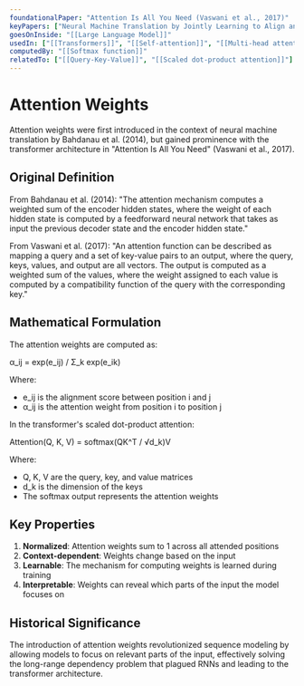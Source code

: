 ```yaml
---
foundationalPaper: "Attention Is All You Need (Vaswani et al., 2017)"
keyPapers: ["Neural Machine Translation by Jointly Learning to Align and Translate (Bahdanau et al., 2014)", "Effective Approaches to Attention-based Neural Machine Translation (Luong et al., 2015)"]
goesOnInside: "[[Large Language Model]]"
usedIn: ["[[Transformers]]", "[[Self-attention]]", "[[Multi-head attention]]"]
computedBy: "[[Softmax function]]"
relatedTo: ["[[Query-Key-Value]]", "[[Scaled dot-product attention]]"]
---
```


# Attention Weights

Attention weights were first introduced in the context of neural machine translation by Bahdanau et al. (2014), but gained prominence with the transformer architecture in "Attention Is All You Need" (Vaswani et al., 2017).

## Original Definition

From Bahdanau et al. (2014):
"The attention mechanism computes a weighted sum of the encoder hidden states, where the weight of each hidden state is computed by a feedforward neural network that takes as input the previous decoder state and the encoder hidden state."

From Vaswani et al. (2017):
"An attention function can be described as mapping a query and a set of key-value pairs to an output, where the query, keys, values, and output are all vectors. The output is computed as a weighted sum of the values, where the weight assigned to each value is computed by a compatibility function of the query with the corresponding key."

## Mathematical Formulation

The attention weights are computed as:

α_ij = exp(e_ij) / Σ_k exp(e_ik)

Where:
- e_ij is the alignment score between position i and j
- α_ij is the attention weight from position i to position j

In the transformer's scaled dot-product attention:

Attention(Q, K, V) = softmax(QK^T / √d_k)V

Where:
- Q, K, V are the query, key, and value matrices
- d_k is the dimension of the keys
- The softmax output represents the attention weights

## Key Properties

1. **Normalized**: Attention weights sum to 1 across all attended positions
2. **Context-dependent**: Weights change based on the input
3. **Learnable**: The mechanism for computing weights is learned during training
4. **Interpretable**: Weights can reveal which parts of the input the model focuses on

## Historical Significance

The introduction of attention weights revolutionized sequence modeling by allowing models to focus on relevant parts of the input, effectively solving the long-range dependency problem that plagued RNNs and leading to the transformer architecture.
